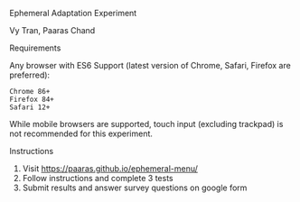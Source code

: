 Ephemeral Adaptation Experiment

Vy Tran, Paaras Chand

Requirements


Any browser with ES6 Support (latest version of Chrome, Safari, Firefox are preferred):


    Chrome 86+
    Firefox 84+
    Safari 12+


While mobile browsers are supported, touch input (excluding trackpad) is not recommended for this experiment.

Instructions
1. Visit https://paaras.github.io/ephemeral-menu/
2. Follow instructions and complete 3 tests
3. Submit results and answer survey questions on google form

